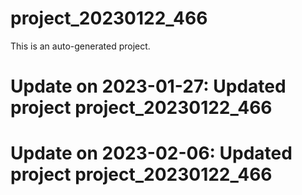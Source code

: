 # project_20230122_466

This is an auto-generated project.

# Update on 2023-01-27: Updated project project_20230122_466

# Update on 2023-02-06: Updated project project_20230122_466
